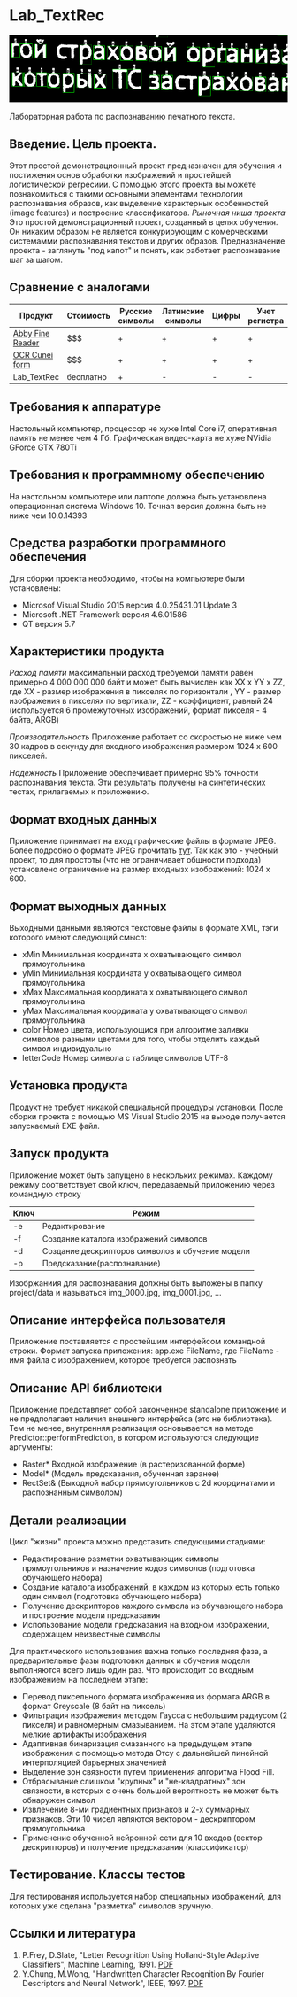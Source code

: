# Lab_TextRec

![Background image](images/back.png)

Лабораторная работа по распознаванию печатного текста.
## Введение. Цель проекта.
Этот простой демонстрационный проект предназначен для обучения и постижения основ обработки изображений и простейшей логистической регресиии. С помощью этого проекта вы можете познакомиться с такими основными элементами технологии распознавания образов, как выделение характерных особенностей (image features) и построение классификатора.
*Рыночная ниша проекта*
Это простой демонстрационный проект, созданный в целях обучения. Он никаким образом не является конкурирующим с комерческими системамми распознавания текстов и других образов. Предназначение проекта - заглянуть "под капот" и понять, как работает распознавание шаг за шагом.

## Сравнение с аналогами
Продукт | Стоимость | Русские символы | Латинские символы | Цифры | Учет регистра
--------|-----------|-----------------|-------------------|-------|--------------
[Abby Fine Reader](www.abbyy.com/ru-ru/finereader/)|$$$|+|+|+|+
[OCR Cunei form](launchpad.net/cuneiform-linux)|$$$|+|+|+|+
Lab_TextRec|бесплатно|+|-|-|-

## Требования к аппаратуре
Настольный компьютер, процессор не хуже Intel Core i7, оперативная память не менее чем 4 Гб.
Графическая видео-карта не хуже NVidia GForce GTX 780Ti

## Требования к программному обеспечению
На настольном компьютере или лаптопе должна быть установлена операционная система Windows 10. Точная версия должна быть не ниже чем 10.0.14393

## Средства разработки программного обеспечения
Для сборки проекта необходимо, чтобы на компьютере были установлены:
* Microsof Visual Studio 2015 версия 4.0.25431.01 Update 3
* Microsoft .NET Framework версия 4.6.01586
* QT версия 5.7

## Характеристики продукта
*Расход памяти* 
максимальный расход требуемой памяти равен примерно 4 000 000 000 байт и может быть вычислен как XX x YY x ZZ, где XX - размер изображения в пикселях по горизонтали , YY - размер изображения в пикселях по вертикали, ZZ - коэффициент, равный 24 (используется 6 промежуточных изображений, формат пикселя - 4 байта, ARGB)

*Производительность*
Приложение работает со скоростью не ниже чем 30 кадров в секунду для входного изображения размером 1024 x 600 пикселей.

*Надежность*
Приложение обеспечивает примерно 95% точности распознавания текста. Эти результаты получены на синтетических тестах, прилагаемых к приложению.

## Формат входных данных
Приложение принимает на вход графические файлы в формате JPEG. Более подробно о формате JPEG прочитать [тут](https://www.w3.org/Graphics/JPEG/jfif3.pdf). Так как это - учебный проект, то для простоты (что не ограничивает общности подхода) установлено ограничение на размер входнызх изображений: 1024 x 600.

## Формат выходных данных
Выходными данными являются текстовые файлы в формате XML, тэги которого имеют следующий смысл:
* xMin Минимальная координата х охватывающего символ прямоугольника
* yMin Минимальная координата y охватывающего символ прямоугольника
* xMax Максимальная координата x охватывающего символ прямоугольника
* yMax Максимальная координата y охватывающего символ прямоугольника
* color Номер цвета, использующися при алгоритме заливки символов разными цветами для того, чтобы отделить каждый символ индивидуально
* letterCode Номер символа с таблице символов UTF-8

## Установка продукта
Продукт не требует никакой специальной процедуры установки. После сборки проекта с помощью MS Visual Studio 2015 на выходе получается запускаемый EXE файл.

## Запуск продукта
Приложение может быть запущено в нескольких режимах. Каждому режиму соответствует свой ключ, передаваемый приложению через командную строку

Ключ | Режим
-----|------
-e   | Редактирование
-f   | Создание каталога изображений символов
-d   | Создание дескрипторов символов и обучение модели
-p   | Предсказание(распознавание)

Изобржаниия для распознавания должны быть выложены в папку project/data и называться img_0000.jpg, img_0001.jpg, ...

## Описание интерфейса пользователя
Приложение поставляется с простейшим интерфейсом командной строки. Формат запуска приложения:
app.exe FileName, где FileName - имя файла с изображением, которое требуется распознать

## Описание API библиотеки
Приложение представляет собой законченное standalone приложение и не предполагает наличия внешнего интерфейса (это не библиотека). Тем не менее, внутренняя реализация основывается на методе Predictor::performPrediction, в котором используются следующие аргументы:
* Raster* Входной изображение (в растеризованной форме)
* Model* (Модель предсказания, обученная заранее)
* RectSet& (Выходной набор прямоугольников с 2d координатами и распознанным символом)

## Детали реализации
Цикл "жизни" проекта можно представить следующими стадиями:
* Редактирование разметки охватывающих символы прямоугольников и назначение кодов символов (подготовка обучающего набора)
* Создание каталога изображений, в каждом из которых есть только один символ (подготовка обучающего набора)
* Получение дескрипторов каждого символа из обучавющего набора и построение модели предсказания
* Использование модели предсказания на входном изображении, содержащем неизвестные символы

Для практического использования важна только последняя фаза, а предварительные фазы подготовки данных и обучения модели выполняются всего лишь один раз. Что происходит со входным изображением на последнем этапе:
* Перевод пиксельного формата изображения из формата ARGB в формат Greyscale (8 байт на пиксель)
* Фильтрация изображения методом Гаусса с небольшим радиусом (2 пикселя) и равномерным смазыванием. На этом этапе удаляются мелкие артифакты изображения
* Адаптивная бинаризация смазанного на предыдущем этапе изображения с поомощью метода Отсу с дальнейшей линейной интерполяцией барьерных значенией
* Выделение зон связности путем применения алгоритма Flood Fill.
* Отбрасывание слишком "крупных" и "не-квадратных" зон связности, в которых с очень большой вероятность не может быть обнаружен символ
* Извлечение 8-ми градиентных признаков и 2-х суммарных признаков. Эти 10 чисел являются вектором - дескриптором прямоугольника
* Применение обученной нейронной сети для 10 входов (вектор дескрипторов) и получение предсказания (классификатор)


## Тестирование. Классы тестов
Для тестирования используется набор специальных изображений, для которых уже сделана "разметка" символов вручную.

## Ссылки и литература
1. P.Frey, D.Slate, "Letter Recognition Using Holland-Style Adaptive Classifiers", Machine Learning, 1991. [PDF](https://ai2-s2-pdfs.s3.amazonaws.com/b421/fa2ce87913a88002e7a8f917afcd3733b8b4.pdf)
2. Y.Chung, M.Wong, "Handwritten Character Recognition By Fourier Descriptors and Neural Network", IEEE, 1997. [PDF](http://ieeexplore.ieee.org/stamp/stamp.jsp?arnumber=647338)
